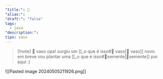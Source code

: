 ```yaml
---
"title:": 🌱
"alias:": 
"draft:": "false"
tags:
  - java
"description:": 
tipo: vaso
---
```

>[!note] 🧺 vaso
>opa! surgiu um [[_o que é isso#🧺 vaso|🧺 vaso]] novo. em breve vou plantar uma  [[_o que é isso#🌱semente|🌱semente]] por aqui :)

![[Pasted image 20240505211926.png]]